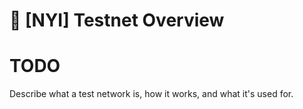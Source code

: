 # :book: [NYI] Testnet Overview

# TODO

Describe what a test network is, how it works, and what it's used for.